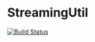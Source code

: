 # StreamingUtil

[![Build Status](https://travis-ci.org/Andy-P/StreamingUtil.jl.svg?branch=master)](https://travis-ci.org/Andy-P/StreamingUtil.jl)
